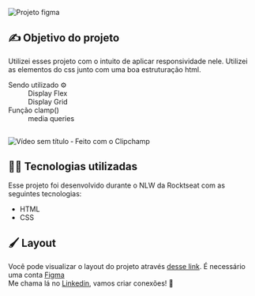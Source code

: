 ![Projeto figma](https://github.com/GustavoGads/newsletter-LP/assets/72572484/782038e8-4cb6-4521-8d38-672ba31b4bcb)

## ✍ Objetivo do projeto

Utilizei esses projeto com o intuito de aplicar responsividade nele. Utilizei as elementos do css junto com uma boa estruturação html. 

<dl>
  <dt>Sendo utilizado ⚙</dt>
  <dd>Display Flex</dd>
  <dd>Display Grid</dd>
  <dd">Função clamp()</dd>
  <dd>media queries</dd>
</dl>

##
![Vídeo sem título ‐ Feito com o Clipchamp](https://github.com/GustavoGads/newsletter-LP/assets/72572484/6d3cd50a-a45a-434e-84b7-690974e1b80d)

## 👨‍💻 Tecnologias utilizadas
Esse projeto foi desenvolvido durante o NLW da Rocktseat com as seguintes tecnologias:
- HTML
- CSS

## 🖌️ Layout

Você pode visualizar o layout do projeto através
[desse link](https://www.figma.com/community/file/1291394985565910709).
É necessário uma conta [Figma](https://www.figma.com)
<br>
Me chama lá no [Linkedin](https://www.linkedin.com/in/gustavo-almeida-04796a1b2/), vamos criar conexões! 🤝
